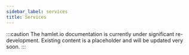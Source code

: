 ```yaml
---
sidebar_label: services
title: Services
---
```

:::caution
The hamlet.io documentation is currently under significant re-development. Existing content is a placeholder and will be updated very soon.
:::

